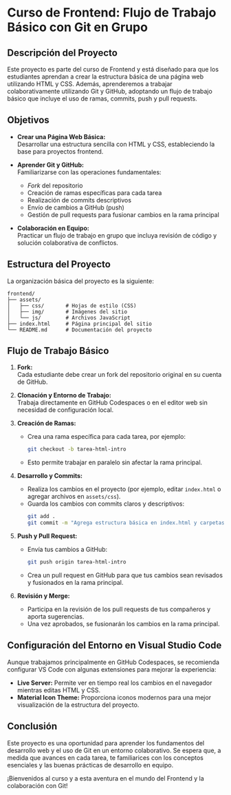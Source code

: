 # Curso de Frontend: Flujo de Trabajo Básico con Git en Grupo

## Descripción del Proyecto

Este proyecto es parte del curso de Frontend y está diseñado para que los estudiantes aprendan a crear la estructura básica de una página web utilizando HTML y CSS. Además, aprenderemos a trabajar colaborativamente utilizando Git y GitHub, adoptando un flujo de trabajo básico que incluye el uso de ramas, commits, push y pull requests.

## Objetivos

- **Crear una Página Web Básica:**  
  Desarrollar una estructura sencilla con HTML y CSS, estableciendo la base para proyectos frontend.

- **Aprender Git y GitHub:**  
  Familiarizarse con las operaciones fundamentales:
  - *Fork* del repositorio
  - Creación de ramas específicas para cada tarea
  - Realización de commits descriptivos
  - Envío de cambios a GitHub (push)
  - Gestión de pull requests para fusionar cambios en la rama principal

- **Colaboración en Equipo:**  
  Practicar un flujo de trabajo en grupo que incluya revisión de código y solución colaborativa de conflictos.

## Estructura del Proyecto

La organización básica del proyecto es la siguiente:

```plaintext
frontend/
├── assets/
│   ├── css/       # Hojas de estilo (CSS)
│   ├── img/       # Imágenes del sitio
│   └── js/        # Archivos JavaScript 
├── index.html     # Página principal del sitio
└── README.md      # Documentación del proyecto
```

## Flujo de Trabajo Básico

1. **Fork:**  
   Cada estudiante debe crear un fork del repositorio original en su cuenta de GitHub.

2. **Clonación y Entorno de Trabajo:**  
   Trabaja directamente en GitHub Codespaces o en el editor web sin necesidad de configuración local.

3. **Creación de Ramas:**  
   - Crea una rama específica para cada tarea, por ejemplo:  
     ```bash
     git checkout -b tarea-html-intro
     ```
   - Esto permite trabajar en paralelo sin afectar la rama principal.

4. **Desarrollo y Commits:**  
   - Realiza los cambios en el proyecto (por ejemplo, editar `index.html` o agregar archivos en `assets/css`).
   - Guarda los cambios con commits claros y descriptivos:
     ```bash
     git add .
     git commit -m "Agrega estructura básica en index.html y carpetas de assets"
     ```

5. **Push y Pull Request:**  
   - Envía tus cambios a GitHub:
     ```bash
     git push origin tarea-html-intro
     ```
   - Crea un pull request en GitHub para que tus cambios sean revisados y fusionados en la rama principal.

6. **Revisión y Merge:**  
   - Participa en la revisión de los pull requests de tus compañeros y aporta sugerencias.
   - Una vez aprobados, se fusionarán los cambios en la rama principal.

## Configuración del Entorno en Visual Studio Code

Aunque trabajamos principalmente en GitHub Codespaces, se recomienda configurar VS Code con algunas extensiones para mejorar la experiencia:

- **Live Server:** Permite ver en tiempo real los cambios en el navegador mientras editas HTML y CSS.
- **Material Icon Theme:** Proporciona iconos modernos para una mejor visualización de la estructura del proyecto.

## Conclusión

Este proyecto es una oportunidad para aprender los fundamentos del desarrollo web y el uso de Git en un entorno colaborativo. Se espera que, a medida que avances en cada tarea, te familiarices con los conceptos esenciales y las buenas prácticas de desarrollo en equipo.

¡Bienvenidos al curso y a esta aventura en el mundo del Frontend y la colaboración con Git!



